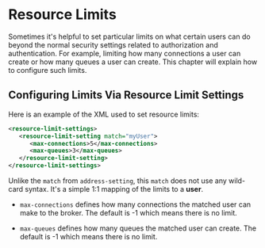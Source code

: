 # Resource Limits

Sometimes it's helpful to set particular limits on what certain users can
do beyond the normal security settings related to authorization and 
authentication. For example, limiting how many connections a user can create
or how many queues a user can create. This chapter will explain how to 
configure such limits.

## Configuring Limits Via Resource Limit Settings

Here is an example of the XML used to set resource limits:

```xml
<resource-limit-settings>
   <resource-limit-setting match="myUser">
      <max-connections>5</max-connections>
      <max-queues>3</max-queues>
   </resource-limit-setting>
</resource-limit-settings>
```

Unlike the `match` from `address-setting`, this `match` does not use
any wild-card syntax. It's a simple 1:1 mapping of the limits to a **user**.

- `max-connections` defines how many connections the matched user can make
to the broker. The default is -1 which means there is no limit.

- `max-queues` defines how many queues the matched user can create. The default
is -1 which means there is no limit.